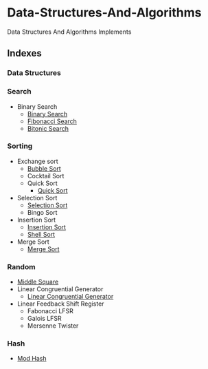 # Data-Structures-And-Algorithms
Data Structures And Algorithms Implements

## Indexes
### Data Structures

### Search
- Binary Search
    - [Binary Search](src/com/algorithms/search/BinarySearch.java)
    - [Fibonacci Search](src/com/algorithms/search/FibonacciSearch.java)
    - [Bitonic Search](src/com/algorithms/search/BitonicSearch.java)

### Sorting
- Exchange sort
    - [Bubble Sort](src/com/algorithms/sort/exchange/BubbleSort.java)
    - Cocktail Sort
    - Quick Sort
        - [Quick Sort](src/com/algorithms/sort/exchange/quick/QuickSort.java)
- Selection Sort
    - [Selection Sort](src/com/algorithms/sort/selection/SelectionSort.java)
    - Bingo Sort
- Insertion Sort
    - [Insertion Sort](src/com/algorithms/sort/insertion/InsertionSort.java)
    - [Shell Sort](src/com/algorithms/sort/insertion/ShellSort.java)
- Merge Sort
    - [Merge Sort](src/com/algorithms/sort/merge/MergeSort.java)

### Random
- [Middle Square](src/com/algorithms/random/MiddleSquare.java)
- Linear Congruential Generator
    - [Linear Congruential Generator](src/com/algorithms/random/lcg/LCG.java)
- Linear Feedback Shift Register
    - Fabonacci LFSR
    - Galois LFSR
    - Mersenne Twister

### Hash
- [Mod Hash](src/com/algorithms/ModHash.java)